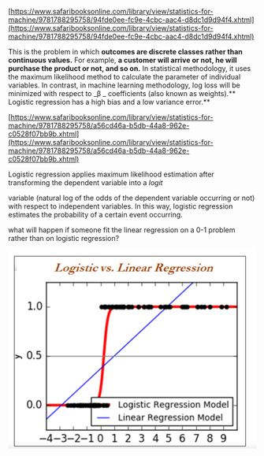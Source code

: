 [https://www.safaribooksonline.com/library/view/statistics-for-machine/9781788295758/94fde0ee-fc9e-4cbc-aac4-d8dc1d9d94f4.xhtml](https://www.safaribooksonline.com/library/view/statistics-for-machine/9781788295758/94fde0ee-fc9e-4cbc-aac4-d8dc1d9d94f4.xhtml)

This is the problem in which **outcomes are discrete classes rather than continuous values.** For example, **a customer will arrive or not, he will purchase the product or not, and so on.** In statistical methodology, it uses the maximum likelihood method to calculate the parameter of individual variables. In contrast, in machine learning methodology, log loss will be minimized with respect to  _β _ coefficients \(also known as weights\).** Logistic regression has a high bias and a low variance error.**

[https://www.safaribooksonline.com/library/view/statistics-for-machine/9781788295758/a56cd46a-b5db-44a8-962e-c0528f07bb9b.xhtml](https://www.safaribooksonline.com/library/view/statistics-for-machine/9781788295758/a56cd46a-b5db-44a8-962e-c0528f07bb9b.xhtml)

Logistic regression applies maximum likelihood estimation after transforming the dependent variable into a  _logit_

variable \(natural log of the odds of the dependent variable occurring or not\) with respect to independent variables. In this way, logistic regression estimates the probability of a certain event occurring.

what will happen if someone fit the linear regression on a 0-1 problem rather than on logistic regression?

![](/assets/logistic.png)

